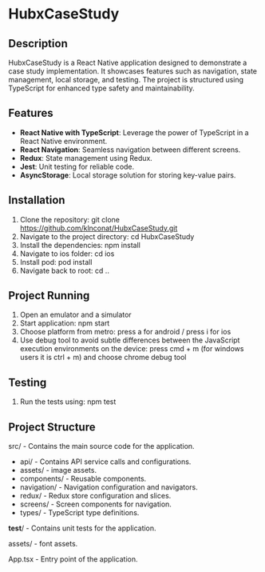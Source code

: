 # HubxCaseStudy
## Description
HubxCaseStudy is a React Native application designed to demonstrate a case study implementation. It showcases features such as navigation, state management, local storage, and testing. The project is structured using TypeScript for enhanced type safety and maintainability.
## Features
- **React Native with TypeScript**: Leverage the power of TypeScript in a React Native environment.
- **React Navigation**: Seamless navigation between different screens.
- **Redux**: State management using Redux.
- **Jest**: Unit testing for reliable code.
- **AsyncStorage**: Local storage solution for storing key-value pairs.
## Installation
1. Clone the repository:
   git clone https://github.com/klnconat/HubxCaseStudy.git
2. Navigate to the project directory:
   cd HubxCaseStudy
3. Install the dependencies:
   npm install
4. Navigate to ios folder:
   cd ios
5. Install pod:
   pod install
6. Navigate back to root:
   cd ..
## Project Running
1. Open an emulator and a simulator
2. Start application:
   npm start
3. Choose platform from metro:
   press a for android / press i for ios
4. Use debug tool to avoid subtle differences between the JavaScript execution environments on the device:
    press cmd + m (for windows users it is ctrl + m) and choose chrome debug tool
## Testing
1. Run the tests using:
   npm test
## Project Structure
src/ - Contains the main source code for the application.
   - api/ - Contains API service calls and configurations.
   - assets/ - image assets.
   - components/ - Reusable components.
   - navigation/ - Navigation configuration and navigators.
   - redux/ - Redux store configuration and slices.
   - screens/ - Screen components for navigation.
   - types/ - TypeScript type definitions.

__test__/ - Contains unit tests for the application.

assets/ - font assets.

App.tsx - Entry point of the application.

